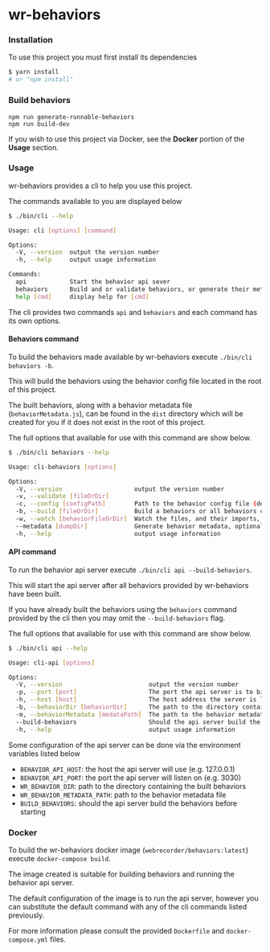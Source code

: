 wr-behaviors
=======================

### Installation
To use this project you must first install its dependencies

```bash
$ yarn install
# or "npm install"
```

### Build behaviors

```
npm run generate-runnable-behaviors
npm run build-dev
```

If you wish to use this project via Docker, see the **Docker** portion of the **Usage** section.

### Usage
wr-behaviors provides a cli to help you use this project.

The commands available to you are displayed below 

```bash
$ ./bin/cli --help

Usage: cli [options] [command]

Options:
  -V, --version  output the version number
  -h, --help     output usage information

Commands:
  api            Start the behavior api sever
  behaviors      Build and or validate behaviors, or generate their metadata
  help [cmd]     display help for [cmd]
```

The cli provides two commands `api` and `behaviors` and each command has its own options.

#### Behaviors command
To build the behaviors made available by wr-behaviors execute `./bin/cli behaviors -b`.

This will build the behaviors using the behavior config file located in the root of this project. 

The built behaviors, along with a behavior metadata file (`behaviorMetadata.js`), can be found in the `dist` directory which will be created for you if it does not exist in the root of this project.

The full options that available for use with this command are show below.

```bash
$ ./bin/cli behaviors --help

Usage: cli-behaviors [options]

Options:
  -V, --version                    output the version number
  -v, --validate [fileOrDir]       
  -c, --config [configPath]        Path to the behavior config file (default: "<path to wr-behaviors>/behavior-config.yml")
  -b, --build [fileOrDir]          Build a behaviors or all behaviors contained within a directory (default: true)
  -w, --watch [behaviorFileOrDir]  Watch the files, and their imports, in the build directory for re-bundling on changes (placed in dist directory)
  --metadata [dumpDir]             Generate behavior metadata, optionally supplying a path to directory where metadata is to be placed. Defaults to current working directory
  -h, --help                       output usage information
```

#### API command
To run the behavior api server execute `./bin/cli api --build-behaviors`. 

This will start the api server after all behaviors provided by wr-behaviors have been built. 

If you have already built the behaviors using the `behaviors` command provided by the cli then you may omit the `--build-behaviors` flag. 

The full options that available for use with this command are show below.
 
```bash
$ ./bin/cli api --help

Usage: cli-api [options]

Options:
  -V, --version                        output the version number
  -p, --port [port]                    The port the api server is to bind to (default: 3030)
  -h, --host [host]                    The host address the server is listen on (default: "127.0.0.1")
  -b, --behaviorDir [behaviorDir]      The path to the directory containing the build behaviors (default: "<path to wr-behaviors>/dist")
  -m, --behaviorMetadata [medataPath]  The path to the behavior metadata (default: "<path to wr-behaviors>/dist/behaviorMetadata.js")
  --build-behaviors                    Should the api server build the behaviors for starting up
  -h, --help                           output usage information
```

Some configuration of the api server can be done via the environment variables listed below
- `BEHAVIOR_API_HOST`: the host the api server will use (e.g. 127.0.0.1)
- `BEHAVIOR_API_PORT`: the port the api server will listen on (e.g. 3030)
- `WR_BEHAVIOR_DIR`: path to the directory containing the built behaviors
- `WR_BEHAVIOR_METADATA_PATH`: path to the behavior metadata file
- `BUILD_BEHAVIORS`: should the api server build the behaviors before starting

### Docker
To build the wr-behaviors docker image (`webrecorder/behaviors:latest`) execute `docker-compose build`.

The image created is suitable for building behaviors and running the behavior api server.

The default configuration of the image is to run the api server, however you can substitute the default command
with any of the cli commands listed previously.

For more information please consult the provided `Dockerfile` and `docker-compose.yml` files.
